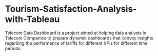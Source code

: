 # Tourism-Satisfaction-Analysis-with-Tableau
Telecom Data Dashboard is a project aimed at helping data analysts in Telecom Companies to prepare dynamic dashboards that convey insights regarding the performance of tariffs for different KPIs for different time periods.
